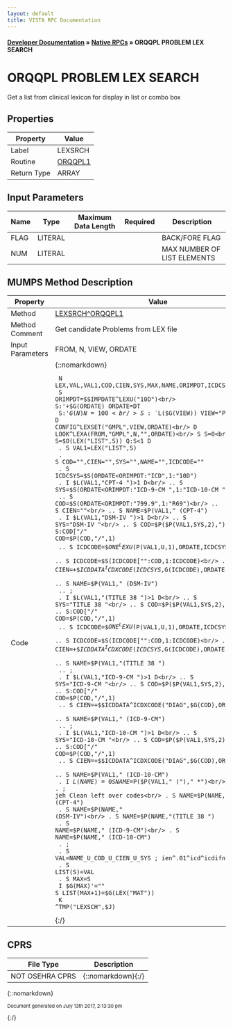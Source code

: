 ```yaml
---
layout: default
title: VISTA RPC Documentation
---
```


#### [Developer Documentation](../index) &#187; [Native RPCs](TableOfContents) &#187; ORQQPL PROBLEM LEX SEARCH<br/>
# ORQQPL PROBLEM LEX SEARCH

Get a list from clinical lexicon for display in list or combo box

## Properties

Property | Value
--- | ---
Label | LEXSRCH
Routine | [ORQQPL1](http://code.osehra.org/dox/Routine_ORQQPL1_source.html)
Return Type | ARRAY


## Input Parameters

Name | Type | Maximum Data Length | Required | Description
--- | --- | --- | --- | ---
FLAG | LITERAL |  |  | BACK/FORE FLAG
NUM | LITERAL |  |  | MAX NUMBER OF LIST ELEMENTS



## MUMPS Method Description

Property | Value
--- | ---
Method | [LEXSRCH^ORQQPL1](http://code.osehra.org/dox/Routine_ORQQPL1_source.html)
Method Comment | Get candidate Problems from LEX file
Input Parameters | FROM, N, VIEW, ORDATE
Code | {::nomarkdown}<pre><code> N LEX,VAL,VAL1,COD,CIEN,SYS,MAX,NAME,ORIMPDT,ICDCSYS,ICDCODE<br/> S ORIMPDT=$$IMPDATE^LEXU("10D")<br/> S:'+$G(ORDATE) ORDATE=DT<br/> S:'$G(N) N=100<br/> S:'$L($G(VIEW)) VIEW="PL1"<br/> D CONFIG^LEXSET("GMPL",VIEW,ORDATE)<br/> D LOOK^LEXA(FROM,"GMPL",N,"",ORDATE)<br/> S S=0<br/> F  S S=$O(LEX("LIST",S)) Q:S<1  D<br/> . S VAL1=LEX("LIST",S)<br/> . S COD="",CIEN="",SYS="",NAME="",ICDCODE=""<br/> . S ICDCSYS=$S(ORDATE<ORIMPDT:"ICD",1:"10D")<br/> . I $L(VAL1,"CPT-4 ")>1 D<br/> .. S SYS=$S(ORDATE<ORIMPDT:"ICD-9-CM ",1:"ICD-10-CM ")<br/> .. S COD=$S(ORDATE<ORIMPDT:"799.9",1:"R69")<br/> .. S CIEN=""<br/> .. S NAME=$P(VAL1," (CPT-4")<br/> . I $L(VAL1,"DSM-IV ")>1 D<br/> .. S SYS="DSM-IV "<br/> .. S COD=$P($P(VAL1,SYS,2),")")<br/> .. S:COD["/" COD=$P(COD,"/",1)<br/> .. S ICDCODE=$$ONE^LEXU($P(VAL1,U,1),ORDATE,ICDCSYS)<br/> .. S ICDCODE=$S(ICDCODE["":COD,1:ICDCODE)<br/> .. S CIEN=+$$ICDDATA^ICDXCODE(ICDCSYS,$G(ICDCODE),ORDATE,"E")<br/> .. S NAME=$P(VAL1," (DSM-IV")<br/> .. ;<br/> . I $L(VAL1,"(TITLE 38 ")>1 D<br/> .. S SYS="TITLE 38 "<br/> .. S COD=$P($P(VAL1,SYS,2),")")<br/> .. S:COD["/" COD=$P(COD,"/",1)<br/> .. S ICDCODE=$$ONE^LEXU($P(VAL1,U,1),ORDATE,ICDCSYS)<br/> .. S ICDCODE=$S(ICDCODE["":COD,1:ICDCODE)<br/> .. S CIEN=+$$ICDDATA^ICDXCODE(ICDCSYS,$G(ICDCODE),ORDATE,"E")<br/> .. S NAME=$P(VAL1,"(TITLE 38 ")<br/> .. ;<br/> . I $L(VAL1,"ICD-9-CM ")>1 D<br/> .. S SYS="ICD-9-CM "<br/> .. S COD=$P($P(VAL1,SYS,2),")")<br/> .. S:COD["/" COD=$P(COD,"/",1)<br/> .. S CIEN=+$$ICDDATA^ICDXCODE("DIAG",$G(COD),ORDATE,"E")<br/> .. S NAME=$P(VAL1," (ICD-9-CM")<br/> .. ;<br/> . I $L(VAL1,"ICD-10-CM ")>1 D<br/> .. S SYS="ICD-10-CM "<br/> .. S COD=$P($P(VAL1,SYS,2),")")<br/> .. S:COD["/" COD=$P(COD,"/",1)<br/> .. S CIEN=+$$ICDDATA^ICDXCODE("DIAG",$G(COD),ORDATE,"E")<br/> .. S NAME=$P(VAL1," (ICD-10-CM")<br/> . I $L(NAME)=0 S NAME=$P($P(VAL1," (")," *")<br/> . ;<br/> . ; jeh Clean left over codes<br/> . S NAME=$P(NAME," (CPT-4")<br/> . S NAME=$P(NAME," (DSM-IV")<br/> . S NAME=$P(NAME,"(TITLE 38 ")<br/> . S NAME=$P(NAME," (ICD-9-CM")<br/> . S NAME=$P(NAME," (ICD-10-CM")<br/> . ;<br/> . S VAL=NAME_U_COD_U_CIEN_U_SYS ; ien^.01^icd^icdifn^system<br/> . S LIST(S)=VAL<br/> . S MAX=S<br/> I $G(MAX)'="" S LIST(MAX+1)=$G(LEX("MAT"))<br/> K ^TMP("LEXSCH",$J)</code></pre>{:/}



## CPRS

File Type | Description
--- | ---
NOT OSEHRA CPRS | {::nomarkdown}{:/}

{::nomarkdown} <br/><p style="font-size: 11px">Document generated on July 13th 2017, 2:13:30 pm</p>{:/}